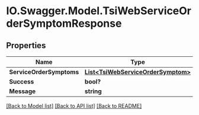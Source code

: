 # IO.Swagger.Model.TsiWebServiceOrderSymptomResponse
## Properties

Name | Type | Description | Notes
------------ | ------------- | ------------- | -------------
**ServiceOrderSymptoms** | [**List&lt;TsiWebServiceOrderSymptom&gt;**](TsiWebServiceOrderSymptom.md) |  | [optional] 
**Success** | **bool?** |  | [optional] 
**Message** | **string** |  | [optional] 

[[Back to Model list]](../README.md#documentation-for-models) [[Back to API list]](../README.md#documentation-for-api-endpoints) [[Back to README]](../README.md)


